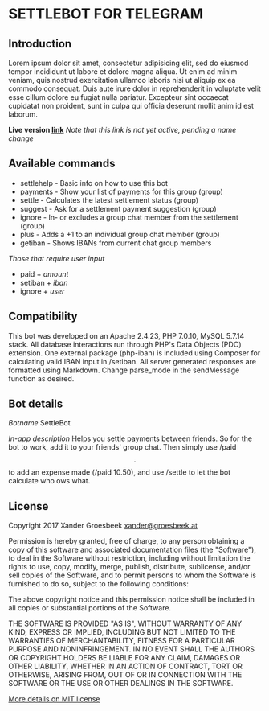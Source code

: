 # SETTLEBOT FOR TELEGRAM

## Introduction
Lorem ipsum dolor sit amet, consectetur adipisicing elit, sed do eiusmod
tempor incididunt ut labore et dolore magna aliqua. Ut enim ad minim veniam,
quis nostrud exercitation ullamco laboris nisi ut aliquip ex ea commodo
consequat. Duis aute irure dolor in reprehenderit in voluptate velit esse
cillum dolore eu fugiat nulla pariatur. Excepteur sint occaecat cupidatat non
proident, sunt in culpa qui officia deserunt mollit anim id est laborum.

**Live version [link](http://telegram.me/settlebot)**
_Note that this link is not yet active, pending a name change_


## Available commands 
* settlehelp - Basic info on how to use this bot
* payments - Show your list of payments for this group (group)
* settle - Calculates the latest settlement status (group)
* suggest - Ask for a settlement payment suggestion (group)
* ignore - In- or excludes a group chat member from the settlement (group)
* plus - Adds a +1 to an individual group chat member (group)
* getiban - Shows IBANs from current chat group members

_Those that require user input_
* paid + *amount*
* setiban + *iban*
* ignore + *user*


## Compatibility
This bot was developed on an Apache 2.4.23, PHP 7.0.10, MySQL 5.7.14 stack.
All database interactions run through PHP's Data Objects (PDO) extension.
One external package (php-iban) is included using Composer for calculating valid IBAN input in /setiban.
All server generated responses are formatted using Markdown. Change parse_mode in the sendMessage function as desired. 


## Bot details
*Botname*
SettleBot

*In-app description* 
Helps you settle payments between friends. So for the bot to work, add it to your friends' group chat. Then simply use /paid $$.$$ to add an expense made (/paid 10.50), and use /settle to let the bot calculate who ows what.


## License
Copyright 2017 Xander Groesbeek <xander@groesbeek.at>

Permission is hereby granted, free of charge, to any person obtaining a copy of this software and associated documentation files (the "Software"), to deal in the Software without restriction, including without limitation the rights to use, copy, modify, merge, publish, distribute, sublicense, and/or sell copies of the Software, and to permit persons to whom the Software is furnished to do so, subject to the following conditions:

The above copyright notice and this permission notice shall be included in all copies or substantial portions of the Software.

THE SOFTWARE IS PROVIDED "AS IS", WITHOUT WARRANTY OF ANY KIND, EXPRESS OR IMPLIED, INCLUDING BUT NOT LIMITED TO THE WARRANTIES OF MERCHANTABILITY, FITNESS FOR A PARTICULAR PURPOSE AND NONINFRINGEMENT. IN NO EVENT SHALL THE AUTHORS OR COPYRIGHT HOLDERS BE LIABLE FOR ANY CLAIM, DAMAGES OR OTHER LIABILITY, WHETHER IN AN ACTION OF CONTRACT, TORT OR OTHERWISE, ARISING FROM, OUT OF OR IN CONNECTION WITH THE SOFTWARE OR THE USE OR OTHER DEALINGS IN THE SOFTWARE.

[More details on MIT license](https://tldrlegal.com/license/mit-license)
